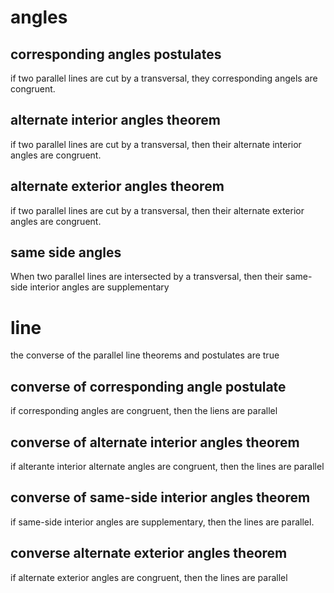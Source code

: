 # angles
## corresponding angles postulates
if two parallel lines are cut by a transversal, they corresponding angels are congruent.
## alternate interior angles theorem
if two parallel lines are cut by a transversal, then their alternate interior angles are congruent.
## alternate exterior angles theorem
if two parallel lines are cut by a transversal, then their alternate exterior angles are congruent.
## same side angles
When two parallel lines are intersected by a transversal, then their same-side interior angles are supplementary
# line
the converse of the parallel line theorems and postulates are true
## converse of corresponding angle postulate
if corresponding angles are congruent, then the liens are parallel
## converse of alternate interior angles theorem
if alterante interior alternate angles are congruent, then the lines are parallel
## converse of same-side interior angles theorem
if same-side interior angles are supplementary, then the lines are parallel.
## converse alternate exterior angles theorem
if alternate exterior angles are congruent, then the lines are parallel